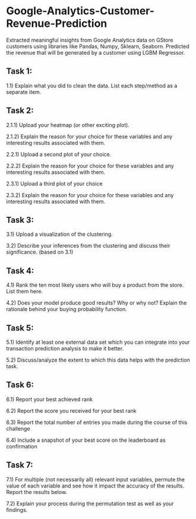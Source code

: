 # Google-Analytics-Customer-Revenue-Prediction
Extracted meaningful insights from Google Analytics data on GStore customers using libraries like Pandas, Numpy, Sklearn, Seaborn. Predicted the revenue that will be generated by a customer using LGBM Regressor.

Task 1:
--------

1.1) Explain what you did to clean the data. List each step/method as a separate item.

Task 2:
--------

2.1.1) Upload your heatmap (or other exciting plot).

2.1.2) Explain the reason for your choice for these variables and any interesting results associated with them. 

2.2.1) Upload a second plot of your choice.

2.2.2) Explain the reason for your choice for these variables and any interesting results associated with them. 

2.3.1) Upload a third plot of your choice

2.3.2) Explain the reason for your choice for these variables and any interesting results associated with them. 

Task 3:
--------

3.1) Upload a visualization of the clustering.

3.2) Describe your inferences from the clustering and discuss their significance. (based on 3.1)

Task 4:
--------

4.1) Rank the ten most likely users who will buy a product from the store. List them here.

4.2) Does your model produce good results? Why or why not? Explain the rationale behind your buying probability function.

Task 5:
--------

5.1) Identify at least one external data set which you can integrate into your transaction prediction analysis to make it better.

5.2) Discuss/analyze the extent to which this data helps with the prediction task.

Task 6:
--------

6.1) Report your best achieved rank

6.2) Report the score you received for your best rank

6.3) Report the total number of entries you made during the course of this challenge 

6.4) Include a snapshot of your best score on the leaderboard as confirmation

Task 7:
--------

7.1) For multiple (not necessarily all) relevant input variables, permute the value of each variable and see how it impact the accuracy of the results. Report the results below.

7.2) Explain your process during the permutation test as well as your findings.
